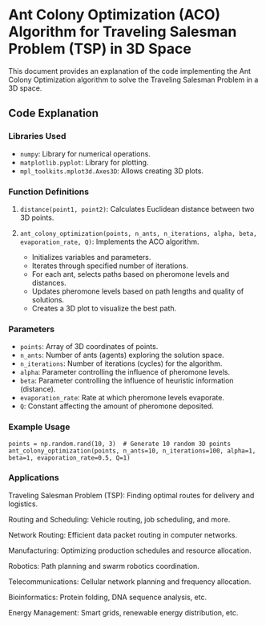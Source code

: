 
# Ant Colony Optimization (ACO) Algorithm for Traveling Salesman Problem (TSP) in 3D Space

This document provides an explanation of the code implementing the Ant Colony Optimization algorithm to solve the Traveling Salesman Problem in a 3D space.

## Code Explanation

### Libraries Used

- `numpy`: Library for numerical operations.
- `matplotlib.pyplot`: Library for plotting.
- `mpl_toolkits.mplot3d.Axes3D`: Allows creating 3D plots.

### Function Definitions

1. `distance(point1, point2)`: Calculates Euclidean distance between two 3D points.

2. `ant_colony_optimization(points, n_ants, n_iterations, alpha, beta, evaporation_rate, Q)`: Implements the ACO algorithm.

   - Initializes variables and parameters.
   - Iterates through specified number of iterations.
   - For each ant, selects paths based on pheromone levels and distances.
   - Updates pheromone levels based on path lengths and quality of solutions.
   - Creates a 3D plot to visualize the best path.

### Parameters

- `points`: Array of 3D coordinates of points.
- `n_ants`: Number of ants (agents) exploring the solution space.
- `n_iterations`: Number of iterations (cycles) for the algorithm.
- `alpha`: Parameter controlling the influence of pheromone levels.
- `beta`: Parameter controlling the influence of heuristic information (distance).
- `evaporation_rate`: Rate at which pheromone levels evaporate.
- `Q`: Constant affecting the amount of pheromone deposited.

### Example Usage

```
points = np.random.rand(10, 3)  # Generate 10 random 3D points
ant_colony_optimization(points, n_ants=10, n_iterations=100, alpha=1, beta=1, evaporation_rate=0.5, Q=1)
```

### Applications
Traveling Salesman Problem (TSP): Finding optimal routes for delivery and logistics.

Routing and Scheduling: Vehicle routing, job scheduling, and more.

Network Routing: Efficient data packet routing in computer networks.

Manufacturing: Optimizing production schedules and resource allocation.

Robotics: Path planning and swarm robotics coordination.

Telecommunications: Cellular network planning and frequency allocation.

Bioinformatics: Protein folding, DNA sequence analysis, etc.

Energy Management: Smart grids, renewable energy distribution, etc.
